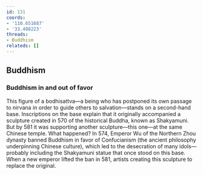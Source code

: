 ```yaml
---
id: 131
coords:
- '110.651687'
- '33.488223'
threads:
- Buddhism
relateds: []
---
```


## Buddhism

### Buddhism in and out of favor

This figure of a bodhisattva—a being who has postponed its own passage to nirvana in order to guide others to salvation—stands on a second-hand base. Inscriptions on the base explain that it originally accompanied a sculpture created in 570 of the historical Buddha, known as Shakyamuni. But by 581 it was supporting another sculpture—this one—at the same Chinese temple. What happened? In 574, Emperor Wu of the Northern Zhou dynasty banned Buddhism in favor of Confucianism (the ancient philosophy underpinning Chinese culture), which led to the desecration of many idols—probably including the Shakyamuni statue that once stood on this base. When a new emperor lifted the ban in 581, artists creating this sculpture to replace the original.

